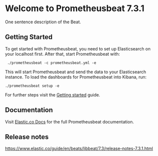 # Welcome to Prometheusbeat 7.3.1

One sentence description of the Beat.

## Getting Started

To get started with Prometheusbeat, you need to set up Elasticsearch on
your localhost first. After that, start Prometheusbeat with:

     ./prometheusbeat -c prometheusbeat.yml -e

This will start Prometheusbeat and send the data to your Elasticsearch
instance. To load the dashboards for Prometheusbeat into Kibana, run:

    ./prometheusbeat setup -e

For further steps visit the
[Getting started](https://www.elastic.co/guide/en/beats/prometheusbeat/7.3/prometheusbeat-getting-started.html) guide.

## Documentation

Visit [Elastic.co Docs](https://www.elastic.co/guide/en/beats/prometheusbeat/7.3/index.html)
for the full Prometheusbeat documentation.

## Release notes

https://www.elastic.co/guide/en/beats/libbeat/7.3/release-notes-7.3.1.html
